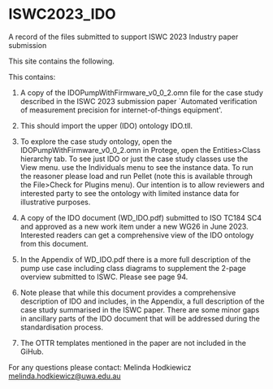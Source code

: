 # ISWC2023_IDO

A record of the files submitted to support ISWC 2023 Industry paper submission

This site contains the following.

This contains:

1. A copy of the IDOPumpWithFirmware_v0_0_2.omn file for the case study described in the ISWC 2023 submission paper `Automated verification of measurement precision for internet-of-things equipment'.

2. This should import the upper (IDO) ontology IDO.tll.

3. To explore the case study ontology, open the IDOPumpWithFirmware_v0_0_2.omn in Protege, open the Entities>Class hierarchy tab. To see just IDO or just the case study classes use the View menu. use the Individuals menu to see the instance data. To run the reasoner please load and run Pellet (note this is available through the File>Check for Plugins menu). Our intention is to allow reviewers and interested party to see the ontology with limited instance data for illustrative purposes.

4. A copy of the IDO document (WD_IDO.pdf) submitted to ISO TC184 SC4 and approved as a new work item under a new WG26 in June 2023. Interested readers can get a comprehensive view of the IDO ontology from this document.

5. In the Appendix of WD_IDO.pdf there is a more full description of the pump use case including class diagrams to supplement the 2-page overview submitted to ISWC. Please see page 94.

6. Note please that while this document provides a comprehensive description of IDO and includes, in the Appendix, a full description of the case study summarised in the ISWC paper. There are some minor gaps in ancillary parts of the IDO document that will be addressed during the standardisation process.

7. The OTTR templates mentioned in the paper are not included in the GiHub.

For any questions please contact: Melinda Hodkiewicz melinda.hodkiewicz@uwa.edu.au
